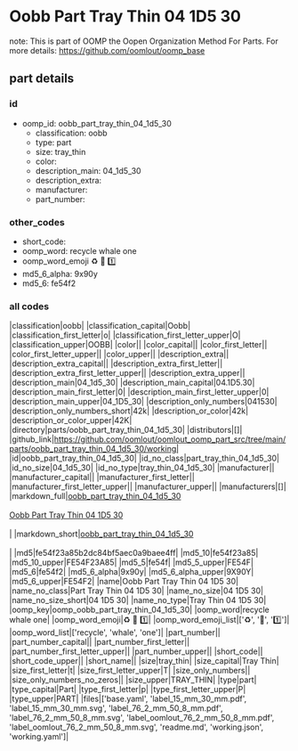 # Oobb Part Tray Thin 04 1D5 30  

note: This is part of OOMP the Oopen Organization Method For Parts. For more details: https://github.com/oomlout/oomp_base

##  part details





### id
* oomp_id: oobb_part_tray_thin_04_1d5_30
  * classification: oobb
  * type: part
  * size: tray_thin
  * color: 
  * description_main: 04_1d5_30
  * description_extra: 
  * manufacturer: 
  * part_number: 

### other_codes
* short_code: 
* oomp_word: recycle whale one
* oomp_word_emoji :recycle: :whale: :one:
* md5_6_alpha: 9x90y
* md5_6: fe54f2

### all codes 
|classification|oobb|
|classification_capital|Oobb|
|classification_first_letter|o|
|classification_first_letter_upper|O|
|classification_upper|OOBB|
|color||
|color_capital||
|color_first_letter||
|color_first_letter_upper||
|color_upper||
|description_extra||
|description_extra_capital||
|description_extra_first_letter||
|description_extra_first_letter_upper||
|description_extra_upper||
|description_main|04_1d5_30|
|description_main_capital|04.1D5.30|
|description_main_first_letter|0|
|description_main_first_letter_upper|0|
|description_main_upper|04_1D5_30|
|description_only_numbers|041530|
|description_only_numbers_short|42k|
|description_or_color|42k|
|description_or_color_upper|42K|
|directory|parts/oobb_part_tray_thin_04_1d5_30|
|distributors|[]|
|github_link|https://github.com/oomlout/oomlout_oomp_part_src/tree/main/parts/oobb_part_tray_thin_04_1d5_30/working|
|id|oobb_part_tray_thin_04_1d5_30|
|id_no_class|part_tray_thin_04_1d5_30|
|id_no_size|04_1d5_30|
|id_no_type|tray_thin_04_1d5_30|
|manufacturer||
|manufacturer_capital||
|manufacturer_first_letter||
|manufacturer_first_letter_upper||
|manufacturer_upper||
|manufacturers|[]|
|markdown_full|[oobb_part_tray_thin_04_1d5_30](https://github.com/oomlout/oomlout_oomp_part_src/tree/main/parts/oobb_part_tray_thin_04_1d5_30/working)<br>[](https://github.com/oomlout/oomlout_oomp_part_src/tree/main/parts/oobb_part_tray_thin_04_1d5_30/working)<br>[Oobb Part Tray Thin 04 1D5 30](https://github.com/oomlout/oomlout_oomp_part_src/tree/main/parts/oobb_part_tray_thin_04_1d5_30/working)<br><br>|
|markdown_short|[oobb_part_tray_thin_04_1d5_30](https://github.com/oomlout/oomlout_oomp_part_src/tree/main/parts/oobb_part_tray_thin_04_1d5_30/working)<br><br>|
|md5|fe54f23a85b2dc84bf5aec0a9baee4ff|
|md5_10|fe54f23a85|
|md5_10_upper|FE54F23A85|
|md5_5|fe54f|
|md5_5_upper|FE54F|
|md5_6|fe54f2|
|md5_6_alpha|9x90y|
|md5_6_alpha_upper|9X90Y|
|md5_6_upper|FE54F2|
|name|Oobb Part Tray Thin 04 1D5 30|
|name_no_class|Part Tray Thin 04 1D5 30|
|name_no_size|04 1D5 30|
|name_no_size_short|04 1D5 30|
|name_no_type|Tray Thin 04 1D5 30|
|oomp_key|oomp_oobb_part_tray_thin_04_1d5_30|
|oomp_word|recycle whale one|
|oomp_word_emoji|:recycle: :whale: :one:|
|oomp_word_emoji_list|[':recycle:', ':whale:', ':one:']|
|oomp_word_list|['recycle', 'whale', 'one']|
|part_number||
|part_number_capital||
|part_number_first_letter||
|part_number_first_letter_upper||
|part_number_upper||
|short_code||
|short_code_upper||
|short_name||
|size|tray_thin|
|size_capital|Tray Thin|
|size_first_letter|t|
|size_first_letter_upper|T|
|size_only_numbers||
|size_only_numbers_no_zeros||
|size_upper|TRAY_THIN|
|type|part|
|type_capital|Part|
|type_first_letter|p|
|type_first_letter_upper|P|
|type_upper|PART|
|files|['base.yaml', 'label_15_mm_30_mm.pdf', 'label_15_mm_30_mm.svg', 'label_76_2_mm_50_8_mm.pdf', 'label_76_2_mm_50_8_mm.svg', 'label_oomlout_76_2_mm_50_8_mm.pdf', 'label_oomlout_76_2_mm_50_8_mm.svg', 'readme.md', 'working.json', 'working.yaml']|
